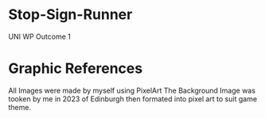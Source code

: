 # Stop-Sign-Runner
 UNI WP Outcome 1

# Graphic References
All Images were made by myself using PixelArt
The Background Image was tooken by me in 2023 of Edinburgh then formated into pixel art to suit game theme.
